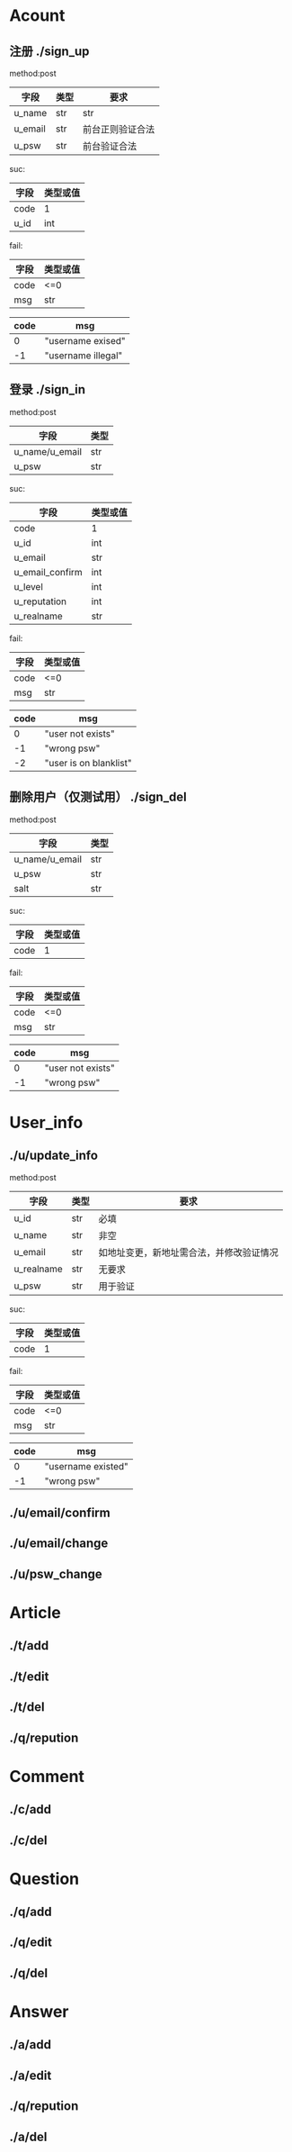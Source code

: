 # Acount
## 注册 ./sign_up 

method:post

字段|类型|要求
-|-|-
u_name| str|str
u_email| str|前台正则验证合法
u_psw| str|前台验证合法



suc:

字段|类型或值
-|-
code|1
u_id|int

fail:

字段|类型或值
-|-
code|<=0
msg| str

code|msg
-|-
0| "username exised"
-1| "username illegal"

## 登录 ./sign_in

method:post

字段|类型
-|-
u_name/u_email| str
u_psw| str

suc:

字段|类型或值
-|-
code|1
u_id|int
u_email | str
u_email_confirm | int
u_level |  int
u_reputation |  int
u_realname | str


fail:

字段|类型或值
-|-
code|<=0
msg| str

code|msg
-|-
0| "user not exists"
-1| "wrong psw"
-2| "user is on blanklist"


## 删除用户（仅测试用） ./sign_del

method:post

字段|类型
-|-
u_name/u_email| str
u_psw| str
salt| str


suc:

字段|类型或值
-|-
code|1

fail:

字段|类型或值
-|-
code|<=0
msg| str

code|msg
-|-
0| "user not exists"
-1| "wrong psw"

# User_info

## ./u/update_info

method:post

字段|类型|要求
-|-|-
u_id | str | 必填
u_name| str | 非空
u_email | str | 如地址变更，新地址需合法，并修改验证情况
u_realname | str | 无要求
u_psw | str | 用于验证


suc:

字段|类型或值
-|-
code|1


fail:

字段|类型或值
-|-
code|<=0
msg| str

code|msg
-|-
0| "username existed"
-1| "wrong psw"


## ./u/email/confirm

## ./u/email/change

## ./u/psw_change

# Article

## ./t/add
## ./t/edit
## ./t/del
## ./q/repution

# Comment

## ./c/add
## ./c/del

# Question

## ./q/add
## ./q/edit
## ./q/del

# Answer

## ./a/add
## ./a/edit
## ./q/repution
## ./a/del





